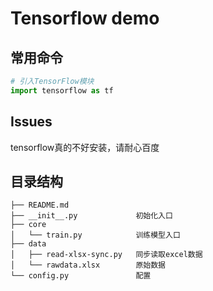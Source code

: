 # Tensorflow demo

## 常用命令

``` python
# 引入TensorFlow模块
import tensorflow as tf
```
## Issues
tensorflow真的不好安装，请耐心百度

## 目录结构
```
├── README.md
├── __init__.py             初始化入口
├── core
│   └── train.py            训练模型入口
├── data
│   ├── read-xlsx-sync.py   同步读取excel数据
│   └── rawdata.xlsx        原始数据
└── config.py               配置
```
